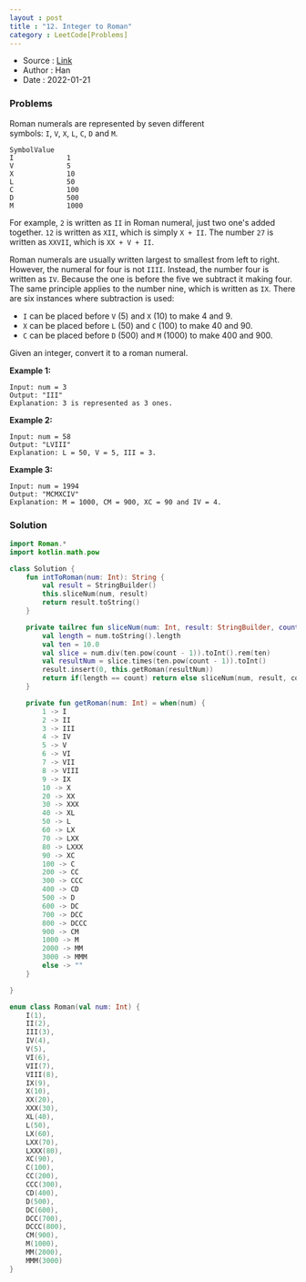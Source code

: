 ```yaml
---
layout : post 
title : "12. Integer to Roman"
category : LeetCode[Problems]
---
```


* Source : [Link](https://leetcode.com/problems/integer-to-roman/)
* Author : Han
* Date   : 2022-01-21

### Problems
Roman numerals are represented by seven different symbols: `I`, `V`, `X`, `L`, `C`, `D` and `M`.

```
SymbolValue
I             1
V             5
X             10
L             50
C             100
D             500
M             1000
```

For example, `2` is written as `II` in Roman numeral, just two one's added together. `12` is written as `XII`, which is simply `X + II`. The number `27` is written as `XXVII`, which is `XX + V + II`.

Roman numerals are usually written largest to smallest from left to right. However, the numeral for four is not `IIII`. Instead, the number four is written as `IV`. Because the one is before the five we subtract it making four. The same principle applies to the number nine, which is written as `IX`. There are six instances where subtraction is used:

- `I` can be placed before `V` (5) and `X` (10) to make 4 and 9.
- `X` can be placed before `L` (50) and `C` (100) to make 40 and 90.
- `C` can be placed before `D` (500) and `M` (1000) to make 400 and 900.

Given an integer, convert it to a roman numeral.

**Example 1:**

```
Input: num = 3
Output: "III"
Explanation: 3 is represented as 3 ones.

```

**Example 2:**

```
Input: num = 58
Output: "LVIII"
Explanation: L = 50, V = 5, III = 3.

```

**Example 3:**

```
Input: num = 1994
Output: "MCMXCIV"
Explanation: M = 1000, CM = 900, XC = 90 and IV = 4.

```

### Solution

```kotlin
import Roman.*
import kotlin.math.pow

class Solution {
    fun intToRoman(num: Int): String {
        val result = StringBuilder()
        this.sliceNum(num, result)
        return result.toString()
    }

    private tailrec fun sliceNum(num: Int, result: StringBuilder, count: Int = 1) {
        val length = num.toString().length
        val ten = 10.0
        val slice = num.div(ten.pow(count - 1)).toInt().rem(ten)
        val resultNum = slice.times(ten.pow(count - 1)).toInt()
        result.insert(0, this.getRoman(resultNum))
        return if(length == count) return else sliceNum(num, result, count + 1)
    }

    private fun getRoman(num: Int) = when(num) {
        1 -> I
        2 -> II
        3 -> III
        4 -> IV
        5 -> V
        6 -> VI
        7 -> VII
        8 -> VIII
        9 -> IX
        10 -> X
        20 -> XX
        30 -> XXX
        40 -> XL
        50 -> L
        60 -> LX
        70 -> LXX
        80 -> LXXX
        90 -> XC
        100 -> C
        200 -> CC
        300 -> CCC
        400 -> CD
        500 -> D
        600 -> DC
        700 -> DCC
        800 -> DCCC
        900 -> CM
        1000 -> M
        2000 -> MM
        3000 -> MMM
        else -> ""
    }

}

enum class Roman(val num: Int) {
    I(1),
    II(2),
    III(3),
    IV(4),
    V(5),
    VI(6),
    VII(7),
    VIII(8),
    IX(9),
    X(10),
    XX(20),
    XXX(30),
    XL(40),
    L(50),
    LX(60),
    LXX(70),
    LXXX(80),
    XC(90),
    C(100),
    CC(200),
    CCC(300),
    CD(400),
    D(500),
    DC(600),
    DCC(700),
    DCCC(800),
    CM(900),
    M(1000),
    MM(2000),
    MMM(3000)
}
```

